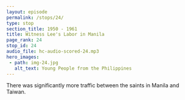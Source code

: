 ```yaml
---
layout: episode
permalink: /stops/24/
type: stop
section_title: 1950 - 1961
title: Witness Lee's Labor in Manila
page_rank: 24
stop_id: 24
audio_file: hc-audio-scored-24.mp3
hero_images:
 - path: img-24.jpg
   alt_text: Young People from the Philippines
---
```


There was significantly more traffic between the saints in Manila and Taiwan.

<!--- TRANSCRIPT
There was also significantly more traffic between the saints in Manila and Taiwan. When Brother Lee held training or conferences in Taipei, some saints from Manila would fly in to attend; and vice-versa.
-->